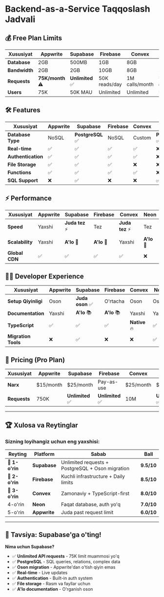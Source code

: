 # Backend-as-a-Service Taqqoslash Jadvali

## 💰 Free Plan Limits

| Xususiyat | Appwrite | Supabase | Firebase | Convex | Neon |
|-----------|----------|----------|----------|--------|------|
| **Database** | 2GB | 500MB | 1GB | 8GB | 512MB |
| **Bandwidth** | 2GB | 2GB | 10GB | 8GB | 3GB |
| **Requests** | **75K/month** ⚠️ | **Unlimited** ✅ | 50K reads/day | 1M calls/month | Unlimited ✅ |
| **Users** | 75K | 50K MAU | Unlimited | Unlimited | Unlimited |

## 🛠 Features

| Xususiyat | Appwrite | Supabase | Firebase | Convex | Neon |
|-----------|----------|----------|----------|--------|------|
| **Database Type** | NoSQL | **PostgreSQL** ✅ | NoSQL | Custom | **PostgreSQL** ✅ |
| **Real-time** | ✅ | ✅ | ✅ | ✅ | ❌ |
| **Authentication** | ✅ | ✅ | ✅ | ✅ | ❌ |
| **File Storage** | ✅ | ✅ | ✅ | ❌ | ❌ |
| **Functions** | ✅ | ✅ | ✅ | ✅ | ❌ |
| **SQL Support** | ❌ | ✅ | ❌ | ❌ | ✅ |

## ⚡ Performance

| Xususiyat | Appwrite | Supabase | Firebase | Convex | Neon |
|-----------|----------|----------|----------|--------|------|
| **Speed** | Yaxshi | **Juda tez** ⚡ | Tez | **Juda tez** ⚡ | Tez |
| **Scalability** | Yaxshi | **A'lo** 🚀 | **A'lo** 🚀 | Yaxshi | **A'lo** 🚀 |
| **Global CDN** | ✅ | ✅ | ✅ | ✅ | ❌ |

## 👨‍💻 Developer Experience

| Xususiyat | Appwrite | Supabase | Firebase | Convex | Neon |
|-----------|----------|----------|----------|--------|------|
| **Setup Qiyinligi** | Oson | **Juda oson** ✅ | O'rtacha | Oson | Oson |
| **Documentation** | Yaxshi | **A'lo** 📚 | **A'lo** 📚 | Yaxshi | Yaxshi |
| **TypeScript** | ✅ | ✅ | ✅ | **Native** 🔥 | ✅ |
| **Migration Tools** | ❌ | ✅ | ❌ | ❌ | ✅ |

## 💸 Pricing (Pro Plan)

| Xususiyat | Appwrite | Supabase | Firebase | Convex | Neon |
|-----------|----------|----------|----------|--------|------|
| **Narx** | $15/month | $25/month | Pay-as-use | $25/month | $19/month |
| **Requests** | 750K | **Unlimited** ✅ | **Unlimited** ✅ | 10M | **Unlimited** ✅ |

---

## 🏆 Xulosa va Reytinglar

### Sizning loyihangiz uchun eng yaxshisi:

| Reyting | Platform | Sabab | Ball |
|---------|----------|-------|------|
| 🥇 **1-o'rin** | **Supabase** | Unlimited requests + PostgreSQL + Oson migration | **9.5/10** |
| 🥈 **2-o'rin** | **Firebase** | Kuchli infrastructure + Daily limits | **8.5/10** |
| 🥉 **3-o'rin** | **Convex** | Zamonaviy + TypeScript-first | **8.0/10** |
| 4-o'rin | **Neon** | Faqat database, auth yo'q | **7.0/10** |
| 5-o'rin | **Appwrite** | Juda past request limit | **6.0/10** |

---

## 🚀 Tavsiya: Supabase'ga o'ting!

**Nima uchun Supabase?**
- ✅ **Unlimited API requests** - 75K limit muammosi yo'q
- ✅ **PostgreSQL** - SQL queries, relations, complex data
- ✅ **Oson migration** - Appwrite'dan o'tish qiyin emas
- ✅ **Real-time** - Live updates
- ✅ **Authentication** - Built-in auth system
- ✅ **File storage** - Rasm va fayllar uchun
- ✅ **A'lo documentation** - O'rganish oson